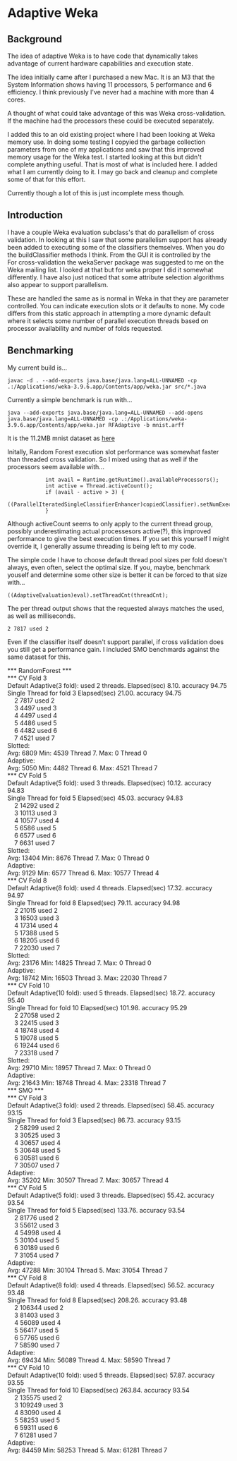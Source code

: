 # Adaptive Weka

## Background

The idea of adaptive Weka is to have code that dynamically takes advantage of current hardware capabilities and execution state. 

The idea initially came after I purchased a new Mac. It is an M3 that the System Information shows having 11 processors, 5 performance and 6 efficiency. I think previously I've never had a machine with more than 4 cores. 

A thought of what could take advantage of this was Weka cross-validation. If the machine had the 
processors these could be executed separately. 

I added this to an old existing project where I had been looking at Weka memory use. In doing some testing I copyied the garbage collection parameters from one of my applications and saw that this improved memory usage for the Weka test. I started looking at this but didn't complete anything useful. That is most of what is included here. I added what I am currently doing to it.
I may go back and cleanup and complete some of that for this effort.

Currently though a lot of this is just incomplete mess though.  

## Introduction

I have a couple Weka evaluation subclass's that do parallelism of cross validation. In looking at this I saw that some parallelism support has already been added to executing some of the classifiers themselves. 
When you do the buildClassifier methods I think. From the GUI it is controlled by the  
For cross-validation the wekaServer package was suggested to me on the Weka mailing list. I looked at that but for weka proper I did it somewhat differently. I have also just noticed that some attribute selection algorithms also appear to support parallelism. 

These are handled the same as is normal in Weka in that they are parameter controlled. You can indicate execution slots or it defaults to none. My code differs from this static approach in attempting a more dynamic default where it selects some number of parallel execution threads based on processor availability and number of folds requested. 

## Benchmarking

My current build is...

```javac -d . --add-exports java.base/java.lang=ALL-UNNAMED -cp .:/Applications/weka-3.9.6.app/Contents/app/weka.jar src/*.java```

Currently a simple benchmark is run with...

```java --add-exports java.base/java.lang=ALL-UNNAMED --add-opens java.base/java.lang=ALL-UNNAMED -cp .:/Applications/weka-3.9.6.app/Contents/app/weka.jar RFAdaptive -b mnist.arff```

It is the 11.2MB mnist dataset as [here](https://github.com/christopher-beckham/weka-pyscript/blob/master/datasets/mnist.arff)

Initally, Random Forest execution slot performance was somewhat faster than threaded cross validation. So I mixed using that as well if the processors seem available with...

``` 		if (copiedClassifier instanceof ParallelIteratedSingleClassifierEnhancer) {
  			int avail = Runtime.getRuntime().availableProcessors();
  			int active = Thread.activeCount();
  			if (avail - active > 3) {
  				((ParallelIteratedSingleClassifierEnhancer)copiedClassifier).setNumExecutionSlots(2);
  			}
```

Although activeCount seems to only apply to the current thread group, possibly underestimating actual processesors active(?), this improved performance to give the best execution times. If you set this yourself I might override it, I generally assume threading is being left to my code.

The simple code I have to choose default thread pool sizes per fold doesn't always, even often, select the optimal size. If you, maybe, benchmark youself and determine some other size is better it can be forced to that size with...

```((AdaptiveEvaluation)eval).setThreadCnt(threadCnt);```

The per thread output shows that the requested always matches the used, as well as milliseconds.

```2 7817 used 2```

Even if the classifier itself doesn't support parallel, if cross validation does you still get a performance gain. I included SMO benchmards against the same dataset for this. 

*** RandomForest *** \
*** CV Fold 3 \
Default Adaptive(3 fold): used 2 threads. Elapsed(sec) 8.10. accuracy 94.75 \
Single Thread for fold 3 Elapsed(sec) 21.00. accuracy 94.75 \
&nbsp;&nbsp;&nbsp;&nbsp;2 7817 used 2 \
&nbsp;&nbsp;&nbsp;&nbsp;3 4497 used 3 \
&nbsp;&nbsp;&nbsp;&nbsp;4 4497 used 4 \
&nbsp;&nbsp;&nbsp;&nbsp;5 4486 used 5 \
&nbsp;&nbsp;&nbsp;&nbsp;6 4482 used 6 \
&nbsp;&nbsp;&nbsp;&nbsp;7 4521 used 7 \
Slotted: \
Avg: 6809	Min: 4539 Thread 7.	Max: 0 Thread 0 \
Adaptive: \
Avg: 5050	Min: 4482 Thread 6.	Max: 4521 Thread 7 \
*** CV Fold 5 \
Default Adaptive(5 fold): used 3 threads. Elapsed(sec) 10.12. accuracy 94.83 \
Single Thread for fold 5 Elapsed(sec) 45.03. accuracy 94.83 \
&nbsp;&nbsp;&nbsp;&nbsp;2 14292 used 2 \
&nbsp;&nbsp;&nbsp;&nbsp;3 10113 used 3 \
&nbsp;&nbsp;&nbsp;&nbsp;4 10577 used 4 \
&nbsp;&nbsp;&nbsp;&nbsp;5 6586 used 5 \
&nbsp;&nbsp;&nbsp;&nbsp;6 6577 used 6 \
&nbsp;&nbsp;&nbsp;&nbsp;7 6631 used 7 \
Slotted: \
Avg: 13404	Min: 8676 Thread 7.	Max: 0 Thread 0 \
Adaptive: \
Avg: 9129	Min: 6577 Thread 6.	Max: 10577 Thread 4 \
*** CV Fold 8 \
Default Adaptive(8 fold): used 4 threads. Elapsed(sec) 17.32. accuracy 94.97 \
Single Thread for fold 8 Elapsed(sec) 79.11. accuracy 94.98 \
&nbsp;&nbsp;&nbsp;&nbsp;2 21015 used 2 \
&nbsp;&nbsp;&nbsp;&nbsp;3 16503 used 3 \
&nbsp;&nbsp;&nbsp;&nbsp;4 17314 used 4 \
&nbsp;&nbsp;&nbsp;&nbsp;5 17388 used 5 \
&nbsp;&nbsp;&nbsp;&nbsp;6 18205 used 6 \
&nbsp;&nbsp;&nbsp;&nbsp;7 22030 used 7 \
Slotted: \
Avg: 23176	Min: 14825 Thread 7.	Max: 0 Thread 0 \
Adaptive: \
Avg: 18742	Min: 16503 Thread 3.	Max: 22030 Thread 7 \
*** CV Fold 10 \
Default Adaptive(10 fold): used 5 threads. Elapsed(sec) 18.72. accuracy 95.40 \
Single Thread for fold 10 Elapsed(sec) 101.98. accuracy 95.29 \
&nbsp;&nbsp;&nbsp;&nbsp;2 27058 used 2 \
&nbsp;&nbsp;&nbsp;&nbsp;3 22415 used 3 \
&nbsp;&nbsp;&nbsp;&nbsp;4 18748 used 4 \
&nbsp;&nbsp;&nbsp;&nbsp;5 19078 used 5 \
&nbsp;&nbsp;&nbsp;&nbsp;6 19244 used 6 \
&nbsp;&nbsp;&nbsp;&nbsp;7 23318 used 7 \
Slotted: \
Avg: 29710	Min: 18957 Thread 7.	Max: 0 Thread 0 \
Adaptive: \
Avg: 21643	Min: 18748 Thread 4.	Max: 23318 Thread 7 \
*** SMO *** \
*** CV Fold 3 \
Default Adaptive(3 fold): used 2 threads. Elapsed(sec) 58.45. accuracy 93.15 \
Single Thread for fold 3 Elapsed(sec) 86.73. accuracy 93.15 \
&nbsp;&nbsp;&nbsp;&nbsp;2 58299 used 2 \
&nbsp;&nbsp;&nbsp;&nbsp;3 30525 used 3 \
&nbsp;&nbsp;&nbsp;&nbsp;4 30657 used 4 \
&nbsp;&nbsp;&nbsp;&nbsp;5 30648 used 5 \
&nbsp;&nbsp;&nbsp;&nbsp;6 30581 used 6 \
&nbsp;&nbsp;&nbsp;&nbsp;7 30507 used 7 \
Adaptive: \
Avg: 35202	Min: 30507 Thread 7.	Max: 30657 Thread 4 \
*** CV Fold 5 \
Default Adaptive(5 fold): used 3 threads. Elapsed(sec) 55.42. accuracy 93.54 \
Single Thread for fold 5 Elapsed(sec) 133.76. accuracy 93.54 \
&nbsp;&nbsp;&nbsp;&nbsp;2 81776 used 2 \
&nbsp;&nbsp;&nbsp;&nbsp;3 55612 used 3 \
&nbsp;&nbsp;&nbsp;&nbsp;4 54998 used 4 \
&nbsp;&nbsp;&nbsp;&nbsp;5 30104 used 5 \
&nbsp;&nbsp;&nbsp;&nbsp;6 30189 used 6 \
&nbsp;&nbsp;&nbsp;&nbsp;7 31054 used 7 \
Adaptive: \
Avg: 47288	Min: 30104 Thread 5.	Max: 31054 Thread 7 \
*** CV Fold 8 \
Default Adaptive(8 fold): used 4 threads. Elapsed(sec) 56.52. accuracy 93.48 \
Single Thread for fold 8 Elapsed(sec) 208.26. accuracy 93.48 \
&nbsp;&nbsp;&nbsp;&nbsp;2 106344 used 2 \
&nbsp;&nbsp;&nbsp;&nbsp;3 81403 used 3 \
&nbsp;&nbsp;&nbsp;&nbsp;4 56089 used 4 \
&nbsp;&nbsp;&nbsp;&nbsp;5 56417 used 5 \
&nbsp;&nbsp;&nbsp;&nbsp;6 57765 used 6 \
&nbsp;&nbsp;&nbsp;&nbsp;7 58590 used 7 \
Adaptive: \
Avg: 69434	Min: 56089 Thread 4.	Max: 58590 Thread 7 \
*** CV Fold 10 \
Default Adaptive(10 fold): used 5 threads. Elapsed(sec) 57.87. accuracy 93.55 \
Single Thread for fold 10 Elapsed(sec) 263.84. accuracy 93.54 \
&nbsp;&nbsp;&nbsp;&nbsp;2 135575 used 2 \
&nbsp;&nbsp;&nbsp;&nbsp;3 109249 used 3 \
&nbsp;&nbsp;&nbsp;&nbsp;4 83090 used 4 \
&nbsp;&nbsp;&nbsp;&nbsp;5 58253 used 5 \
&nbsp;&nbsp;&nbsp;&nbsp;6 59311 used 6 \
&nbsp;&nbsp;&nbsp;&nbsp;7 61281 used 7 \
Adaptive: \
Avg: 84459	Min: 58253 Thread 5.	Max: 61281 Thread 7
